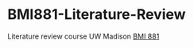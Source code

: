 # BMI881-Literature-Review
Literature review course UW Madison [BMI 881](https://kbroman.org/BMI881/)
